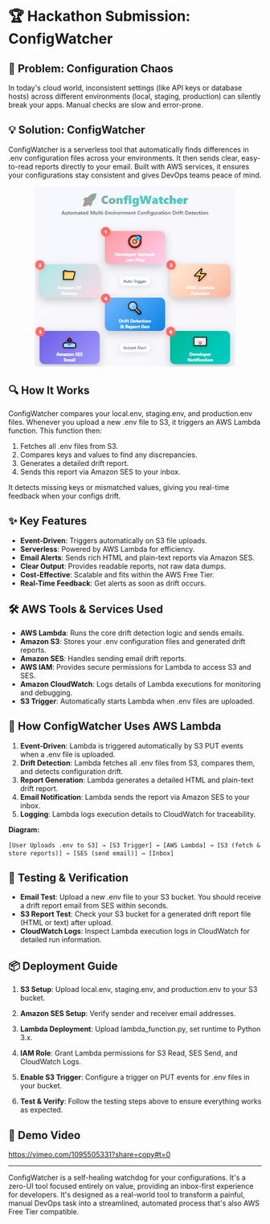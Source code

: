 # 🏆 Hackathon Submission: ConfigWatcher

## 🚀 Problem: Configuration Chaos
In today's cloud world, inconsistent settings (like API keys or database hosts) across different environments (local, staging, production) can silently break your apps. Manual checks are slow and error-prone.

## 💡 Solution: ConfigWatcher
ConfigWatcher is a serverless tool that automatically finds differences in .env configuration files across your environments. It then sends clear, easy-to-read reports directly to your email. Built with AWS services, it ensures your configurations stay consistent and gives DevOps teams peace of mind.

<p align="center">
  <img src="architecture.jpg" alt="ConfigWatcher Architecture" width="400"/>
</p>



## 🔍 How It Works
ConfigWatcher compares your local.env, staging.env, and production.env files. Whenever you upload a new .env file to S3, it triggers an AWS Lambda function. This function then:

1. Fetches all .env files from S3.
2. Compares keys and values to find any discrepancies.
3. Generates a detailed drift report.
4. Sends this report via Amazon SES to your inbox.

It detects missing keys or mismatched values, giving you real-time feedback when your configs drift.

## ✨ Key Features
- **Event-Driven**: Triggers automatically on S3 file uploads.
- **Serverless**: Powered by AWS Lambda for efficiency.
- **Email Alerts**: Sends rich HTML and plain-text reports via Amazon SES.
- **Clear Output**: Provides readable reports, not raw data dumps.
- **Cost-Effective**: Scalable and fits within the AWS Free Tier.
- **Real-Time Feedback**: Get alerts as soon as drift occurs.

## 🛠️ AWS Tools & Services Used
- **AWS Lambda**: Runs the core drift detection logic and sends emails.
- **Amazon S3**: Stores your .env configuration files and generated drift reports.
- **Amazon SES**: Handles sending email drift reports.
- **AWS IAM**: Provides secure permissions for Lambda to access S3 and SES.
- **Amazon CloudWatch**: Logs details of Lambda executions for monitoring and debugging.
- **S3 Trigger**: Automatically starts Lambda when .env files are uploaded.

## 🧩 How ConfigWatcher Uses AWS Lambda
1. **Event-Driven**: Lambda is triggered automatically by S3 PUT events when a .env file is uploaded.
2. **Drift Detection**: Lambda fetches all .env files from S3, compares them, and detects configuration drift.
3. **Report Generation**: Lambda generates a detailed HTML and plain-text drift report.
4. **Email Notification**: Lambda sends the report via Amazon SES to your inbox.
5. **Logging**: Lambda logs execution details to CloudWatch for traceability.

**Diagram:**
```
[User Uploads .env to S3] → [S3 Trigger] → [AWS Lambda] → [S3 (fetch & store reports)] → [SES (send email)] → [Inbox]
```

## 🧪 Testing & Verification
- **Email Test**: Upload a new .env file to your S3 bucket. You should receive a drift report email from SES within seconds.
- **S3 Report Test**: Check your S3 bucket for a generated drift report file (HTML or text) after upload.
- **CloudWatch Logs**: Inspect Lambda execution logs in CloudWatch for detailed run information.

## 📦 Deployment Guide
1. **S3 Setup**: Upload local.env, staging.env, and production.env to your S3 bucket.
2. **Amazon SES Setup**: Verify sender and receiver email addresses.
3. **Lambda Deployment**: Upload lambda_function.py, set runtime to Python 3.x.
4. **IAM Role**: Grant Lambda permissions for S3 Read, SES Send, and CloudWatch Logs.
5. **Enable S3 Trigger**: Configure a trigger on PUT events for .env files in your bucket.

6. **Test & Verify**: Follow the testing steps above to ensure everything works as expected.

## 🎥 Demo Video
https://vimeo.com/1095505331?share=copy#t=0

---
ConfigWatcher is a self-healing watchdog for your configurations. It's a zero-UI tool focused entirely on value, providing an inbox-first experience for developers. It's designed as a real-world tool to transform a painful, manual DevOps task into a streamlined, automated process that's also AWS Free Tier compatible.
